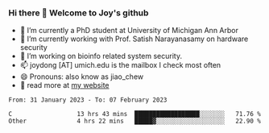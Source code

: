 ### Hi there 👋 Welcome to Joy's github

- 🔭 I’m currently a PhD student at University of Michigan Ann Arbor
- 🌱 I’m currently working with Prof. Satish Narayanasamy on hardware security
- 👯 I’m working on bioinfo related system security. 
- 📫 joydong [AT] umich.edu is the mailbox I check most often
- 😄 Pronouns: also know as jiao_chew
- 💬 read more at [my website](https://joydddd.github.io/)
<!--START_SECTION:waka-->

```text
From: 31 January 2023 - To: 07 February 2023

C                  13 hrs 43 mins  ██████████████████░░░░░░░   71.76 %
Other              4 hrs 22 mins   █████▓░░░░░░░░░░░░░░░░░░░   22.90 %
```

<!--END_SECTION:waka-->
